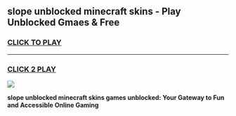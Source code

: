 
## slope unblocked minecraft skins - Play Unblocked Gmaes & Free
<h3>
<a href="https://news.freeplayer.one?title=slope_unblocked_minecraft_skins&ref=23F">CLICK TO PLAY</a></h3>
<hr>

<h3>
<a href="https://news.freeplayer.one?title=slope_unblocked_minecraft_skins&ref=23F">CLICK 2 PLAY</a>
  
</h3>

<a href="https://news.freeplayer.one?title=slope_unblocked_minecraft_skins&ref=23F/"><img src="https://clearcache.store/games.png"></a>


**slope unblocked minecraft skins games unblocked: Your Gateway to Fun and Accessible Online Gaming**

